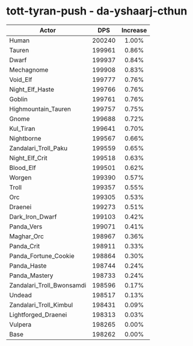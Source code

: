 # tott-tyran-push - da-yshaarj-cthun
| Actor | DPS | Increase |
|---|:---:|:---:|
|Human|200240|1.00%|
|Tauren|199961|0.86%|
|Dwarf|199937|0.84%|
|Mechagnome|199908|0.83%|
|Void_Elf|199777|0.76%|
|Night_Elf_Haste|199766|0.76%|
|Goblin|199761|0.76%|
|Highmountain_Tauren|199757|0.75%|
|Gnome|199688|0.72%|
|Kul_Tiran|199641|0.70%|
|Nightborne|199567|0.66%|
|Zandalari_Troll_Paku|199559|0.65%|
|Night_Elf_Crit|199518|0.63%|
|Blood_Elf|199501|0.62%|
|Worgen|199390|0.57%|
|Troll|199357|0.55%|
|Orc|199305|0.53%|
|Draenei|199273|0.51%|
|Dark_Iron_Dwarf|199103|0.42%|
|Panda_Vers|199071|0.41%|
|Maghar_Orc|198967|0.36%|
|Panda_Crit|198911|0.33%|
|Panda_Fortune_Cookie|198864|0.30%|
|Panda_Haste|198744|0.24%|
|Panda_Mastery|198733|0.24%|
|Zandalari_Troll_Bwonsamdi|198596|0.17%|
|Undead|198517|0.13%|
|Zandalari_Troll_Kimbul|198431|0.09%|
|Lightforged_Draenei|198313|0.03%|
|Vulpera|198265|0.00%|
|Base|198262|0.00%|
